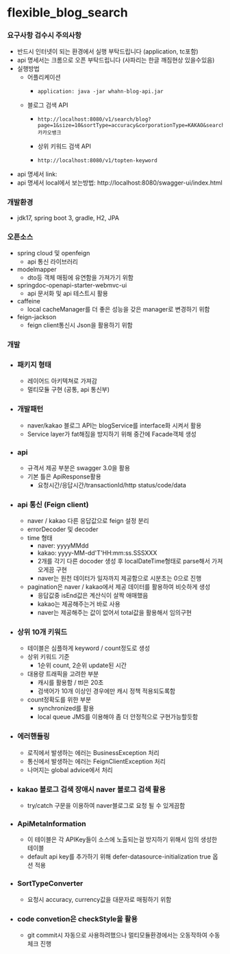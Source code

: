 # flexible_blog_search

### 요구사항 검수시 주의사항
- 반드시 인터넷이 되는 환경에서 실행 부탁드립니다 (application, tc포함)
- api 명세서는 크롬으로 오픈 부탁드립니다 (사파리는 한글 깨짐현상 있을수있음)
- 실행방법
  - 어플리케이션 
    - ```
      application: java -jar whahn-blog-api.jar
  - 블로그 검색 API
    - ```
      http://localhost:8080/v1/search/blog?page=1&size=10&sortType=accuracy&corporationType=KAKAO&searchKeyword=카카오뱅크
    - 상위 키워드 검색 API
    - ```
      http://localhost:8080/v1/topten-keyword
    
- api 명세서 link:
- api 명세서 local에서 보는방법: http://localhost:8080/swagger-ui/index.html

### 개발환경
- jdk17, spring boot 3, gradle, H2, JPA

### 오픈소스
- spring cloud 및 openfeign
  - api 통신 라이브러리
- modelmapper
  - dto등 객체 매핑에 유연함을 가져가기 위함
- springdoc-openapi-starter-webmvc-ui
  - api 문서화 및 api 테스트시 활용
- caffeine
  - local cacheManager를 더 좋은 성능을 갖은 manager로 변경하기 위함
- feign-jackson
  - feign client통신시 Json을 활용하기 위함

### 개발 
- ### 패키지 형태
  - 레이어드 아키텍쳐로 가져감
  - 멀티모듈 구현 (공통, api 통신부)

- ### 개발패턴 
  - naver/kakao 블로그 API는 blogService를 interface화 시켜서 활용 
  - Service layer가 fat해짐을 방지하기 위해 중간에 Facade객체 생성
- ### api 
  - 규격서 제공 부분은 swagger 3.0을 활용
  - 기본 틀은 ApiResponse활용
    - 요청시간/응답시간/transactionId/http status/code/data
- ### api 통신 (Feign client)
  - naver / kakao 다른 응답값으로 feign 설정 분리
  - errorDecoder 및 decoder
  - time 형태
    - naver: yyyyMMdd
    - kakao: yyyy-MM-dd'T'HH:mm:ss.SSSXXX
    - 2개를 각기 다른 docoder 생성 후 localDateTime형태로 parse해서 가져오게끔 구현
    - naver는 원천 데이터가 일자까지 제공함으로 시분초는 0으로 진행
  - pagination은 naver / kakao에서 제공 데이터를 활용하여 비슷하게 생성
    - 응답값중 isEnd값은 계산식이 살짝 애매했음
    - kakao는 제공해주는거 바로 사용
    - naver는 제공해주는 값이 없어서 total값을 활용해서 임의구현
- ### 상위 10개 키워드
  - 테이블은 심플하게 keyword / count정도로 생성
  - 상위 키워드 기준
    - 1순위 count, 2순위 update된 시간
  - 대용량 트래픽을 고려한 부분
    - 캐시를 활용함 / ttl은 20초
    - 검색어가 10개 이상인 경우에만 캐시 정책 적용되도록함
  - count정확도를 위한 부분
    - synchronized를 활용
    - local queue JMS를 이용해야 좀 더 안정적으로 구현가능할듯함
- ### 에러핸들링
  - 로직에서 발생하는 에러는 BusinessException 처리
  - 통신에서 발생하는 에러는 FeignClientException 처리
  - 나머지는 global advice에서 처리
- ### kakao 블로그 검색 장애시 naver 블로그 검색 활용
  - try/catch 구문을 이용하여 naver블로그로 요청 될 수 있게끔함
- ### ApiMetaInformation
  - 이 테이블은 각 APIKey들이 소스에 노출되는걸 방지하기 위해서 임의 생성한 테이블
  - default api key를 추가하기 위해 defer-datasource-initialization true 옵션 적용
- ### SortTypeConverter
  - 요청시 accuracy, currency값을 대문자로 매핑하기 위함
- ### code convetion은 checkStyle을 활용
  - git commit시 자동으로 사용하려했으나 멀티모듈환경에서는 오동작하여 수동체크 진행